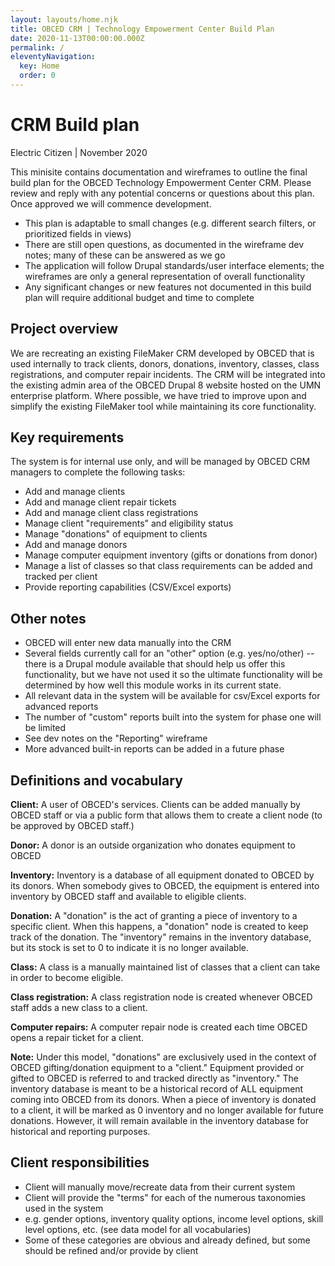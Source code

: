 ```yaml
---
layout: layouts/home.njk
title: OBCED CRM | Technology Empowerment Center Build Plan
date: 2020-11-13T00:00:00.000Z
permalink: /
eleventyNavigation:
  key: Home
  order: 0
---
```


# CRM Build plan
Electric Citizen | November 2020

This minisite contains documentation and wireframes to outline the final build plan for the OBCED Technology Empowerment Center CRM. Please review and reply with any potential concerns or questions about this plan. Once approved we will commence development.

* This plan is adaptable to small changes (e.g. different search filters, or prioritized fields in views)
* There are still open questions, as documented in the wireframe dev notes; many of these can be answered as we go 
* The application will follow Drupal standards/user interface elements; the wireframes are only a general representation of overall functionality
* Any significant changes or new features not documented in this build plan will require additional budget and time to complete

## Project overview

We are recreating an existing FileMaker CRM developed by OBCED that is used internally to track clients, donors, donations, inventory, classes, class registrations, and computer repair incidents. The CRM will be integrated into the existing admin area of the OBCED Drupal 8 website hosted on the UMN enterprise platform. Where possible, we have tried to improve upon and simplify the existing FileMaker tool while maintaining its core functionality. 

## Key requirements

The system is for internal use only, and will be managed by OBCED CRM managers to complete the following tasks:

* Add and manage clients 
* Add and manage client repair tickets
* Add and manage client class registrations
* Manage client "requirements" and eligibility status
* Manage "donations" of equipment to clients
* Add and manage donors
* Manage computer equipment inventory (gifts or donations from donor)
* Manage a list of classes so that class requirements can be added and tracked per client
* Provide reporting capabilities (CSV/Excel exports)

## Other notes

* OBCED will enter new data manually into the CRM
* Several fields currently call for an "other" option (e.g. yes/no/other) -- there is a Drupal module available that should help us offer this functionality, but we have not used it so the ultimate functionality will be determined by how well this module works in its current state.
* All relevant data in the system will be available for csv/Excel exports for advanced reports
* The number of "custom" reports built into the system for phase one will be limited
* See dev notes on the "Reporting" wireframe 
* More advanced built-in reports can be added in a future phase

## Definitions and vocabulary

**Client:** A user of OBCED's services. Clients can be added manually by OBCED staff or via a public form that allows them to create a client node (to be approved by OBCED staff.) 

**Donor:** A donor is an outside organization who donates equipment to OBCED

**Inventory:** Inventory is a database of all equipment donated to OBCED by its donors. When somebody gives to OBCED, the equipment is entered into inventory by OBCED staff and available to eligible clients.

**Donation:** A "donation" is the act of granting a piece of inventory to a specific client. When this happens, a "donation" node is created to keep track of the donation. The "inventory" remains in the inventory database, but its stock is set to 0 to indicate it is no longer available.

**Class:** A class is a manually maintained list of classes that a client can take in order to become eligible. 

**Class registration:** A class registration node is created whenever OBCED staff adds a new class to a client. 

**Computer repairs:** A computer repair node is created each time OBCED opens a repair ticket for a client.

**Note:** Under this model, "donations" are exclusively used in the context of OBCED gifting/donation equipment to a "client." Equipment provided or gifted to OBCED is referred to and tracked directly as "inventory." The inventory database is meant to be a historical record of ALL equipment coming into OBCED from its donors. When a piece of inventory is donated to a client, it will be marked as 0 inventory and no longer available for future donations. However, it will remain available in the inventory database for historical and reporting purposes.

## Client responsibilities

* Client will manually move/recreate data from their current system
* Client will provide the "terms" for each of the numerous taxonomies used in the system
* e.g. gender options, inventory quality options, income level options, skill level options, etc. (see data model for all vocabularies)
* Some of these categories are obvious and already defined, but some should be refined and/or provide by client